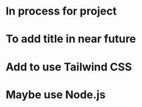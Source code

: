 # In process for project

# To add title in near future

# Add to use Tailwind CSS

# Maybe use Node.js
